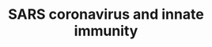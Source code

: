 ---
annotations:
- id: PW:0000895
  parent: signaling pathway
  type: Pathway Ontology
  value: type I interferon signaling pathway
- id: DOID:0080599
  parent: disease by infectious agent
  type: Disease Ontology
  value: Coronavirus infectious disease
- id: DOID:2945
  parent: disease by infectious agent
  type: Disease Ontology
  value: severe acute respiratory syndrome
- id: DOID:934
  parent: disease by infectious agent
  type: Disease Ontology
  value: viral infectious disease
authors:
- Fehrhart
- Egonw
- L Dupuis
- Jfigueirahasbun
- Eweitz
- Ash iyer
citedin:
- link: PMC8481128
  title: A Chinese host genetic study discovered IFNs and causality of laboratory
    traits on COVID-19 severity (2021)
- link: 10.1155/2022/3515001
  title: Combination of Enrichment Using Gene Ontology and Transcriptomic Analysis
    Revealed Contribution of Interferon Signaling to Severity of COVID-19 (2022)
- link: 10.3390/ijms25115731
  title: Longitudinal Neuropathological Consequences of Extracranial Radiation Therapy
    in Mice (2024)
- link: PMC11951896
  title: 'Dynamic Gene Attention Focus (DyGAF): Enhancing Biomarker Identification
    Through Dual-Model Attention Networks'
communities:
- COVID19
description: SARS-CoV triggers the hosts innate immune system via the type I interferon
  system in dendritic cells and macrophages, which activate ISRE and IFN-b sentitive
  promoter elements.
last-edited: 2024-07-26
ndex: 7bdbf534-8b71-11eb-9e72-0ac135e8bacf
organisms:
- Homo sapiens
redirect_from:
- /index.php/Pathway:WP4912
- /instance/WP4912
- /instance/WP4912_r134670
revision: r134670
schema-jsonld:
- '@context': https://schema.org/
  '@id': https://wikipathways.github.io/pathways/WP4912.html
  '@type': Dataset
  creator:
    '@type': Organization
    name: WikiPathways
  description: SARS-CoV triggers the hosts innate immune system via the type I interferon
    system in dendritic cells and macrophages, which activate ISRE and IFN-b sentitive
    promoter elements.
  keywords:
  - ACE2
  - DDX58
  - IFIH1
  - IFNA1
  - IFNA10
  - IFNA13
  - IFNA14
  - IFNA16
  - IFNA17
  - IFNA2
  - IFNA21
  - IFNA4
  - IFNA5
  - IFNA6
  - IFNA7
  - IFNA8
  - IFNAR1
  - IFNAR2
  - IFNB1
  - IKBKE
  - IRF3
  - IRF9
  - JAK1
  - MAVS
  - S
  - STAT1
  - STAT2
  - TBK1
  - TICAM1
  - TLR3
  - TRAF3
  - TYK2
  license: CC0
  name: SARS coronavirus and innate immunity
seo: CreativeWork
title: SARS coronavirus and innate immunity
wpid: WP4912
---